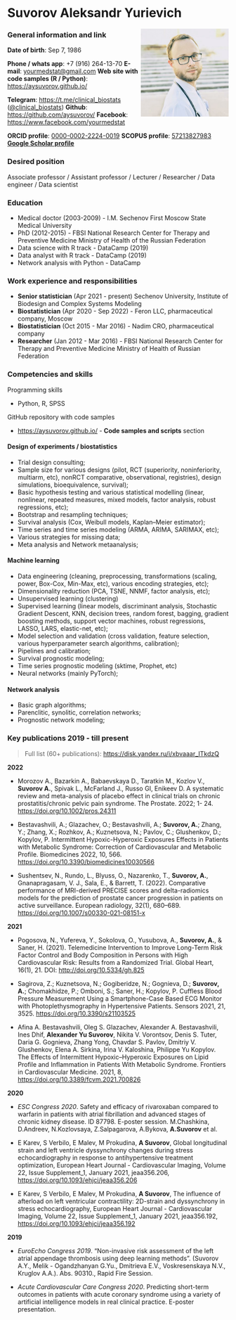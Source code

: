 
<link rel="stylesheet" href="https://latex.now.sh/style.min.css" />

# Suvorov Aleksandr Yurievich

<img src="https://raw.githubusercontent.com/aysuvorov/aysuvorov.github.io/main/docs/promotion/cv/images/ays.jpg" align="right" width="200" height="200">

### General information and link

**Date of birth**: Sep 7, 1986

**Phone / whats app**: +7 (916) 264-13-70
**E-mail**: yourmedstat@gmail.com
**Web site with code samples (R / Python)**: https://aysuvorov.github.io/

**Telegram**: https://t.me/clinical_biostats ([@clinical_biostats](https://t.me/clinical_biostats))
**Github**: https://github.com/aysuvorov/
**Facebook**: https://www.facebook.com/yourmedstat

**ORCID profile**: [0000-0002-2224-0019](https://orcid.org/0000-0002-2224-0019)
**SCOPUS profile**: [57213827983](https://www.scopus.com/authid/detail.uri?authorId=57213827983)
**[Google Scholar profile](https://scholar.google.com/citations?user=3QETpFwAAAAJ&hl=en)**

### Desired position

Associate professor / Assistant professor / Lecturer / Researcher / Data engineer / Data scientist

### Education
- Medical doctor (2003-2009) - I.M. Sechenov First Moscow State Medical University
- PhD (2012-2015) - FBSI National Research Center for Therapy and Preventive Medicine Ministry of Health of the Russian Federation
- Data science with R track - DataCamp (2019)
- Data analyst with R track - DataCamp (2019)
- Network analysis with Python - DataCamp

### Work experience and responsibilities

- **Senior statistician** (Apr 2021 - present) Sechenov University, Institute of Biodesign and Complex Systems Modeling
- **Biostatistician** (Apr 2020 - Sep 2022) - Feron LLC, pharmaceutical company, Moscow
- **Biostatistician** (Oct 2015 - Mar 2016) - Nadim CRO, pharmaceutical company
- **Researcher** (Jan 2012 - Mar 2016) - FBSI National Research Center for Therapy and Preventive Medicine Ministry of Health of Russian Federation


### Competencies and skills
Programming skills
- Python, R, SPSS

GitHub repository with code samples
- https://aysuvorov.github.io/ - **Code samples and scripts** section


#### Design of experiments / biostatistics
- Trial design consulting;
- Sample size for various designs (pilot, RCT (superiority, noninferiority, multiarm, etc), nonRCT comparative, observational, registries), design simulations, bioequivalence, survival);
- Basic hypothesis testing and various statistical modelling (linear, nonlinear, repeated measures, mixed models, factor analysis,
robust regressions, etc);
- Bootstrap and resampling techniques;
- Survival analysis (Cox, Weibull models, Kaplan–Meier estimator);
- Time series and time series modeling (ARMA, ARIMA, SARIMAX, etc);
- Various strategies for missing data;
- Meta analysis and Network metaanalysis;

#### Machine learning
- Data engineering (cleaning, preprocessing, transformations (scaling, power, Box-Cox, Min-Max, etc), various encoding strategies, etc);
- Dimensionality reduction (PCA, TSNE, NNMF, factor analysis, etc);
- Unsupervised learning (clustering)
- Supervised learning (linear models, discriminant analysis, Stochastic Gradient Descent, KNN, decision trees, random forest, bagging, gradient boosting methods, support vector machines, robust regressions, LASSO, LARS, elastic-net, etc);
- Model selection and validation (cross validation, feature selection, various hyperparameter search algorithms, calibration);
- Pipelines and calibration;
- Survival prognostic modeling;
- Time series prognostic modeling (sktime, Prophet, etc)
- Neural networks (mainly PyTorch);
  
#### Network analysis
- Basic graph algorithms;
- Parenclitic, synolitic, correlation networks;
- Prognostic network modeling;


### Key publications 2019 - till present

> Full list (60+ publications): https://disk.yandex.ru/i/xbvaaar_ITkdzQ

**2022**

- Morozov A., Bazarkin A., Babaevskaya D., Taratkin M., Kozlov V., **Suvorov A.**, Spivak L., McFarland J., Russo GI, Enikeev D. A systematic review and meta-analysis of placebo effect in clinical trials on chronic prostatitis/chronic pelvic pain syndrome. The Prostate. 2022; 1- 24. https://doi.org/10.1002/pros.24311
  
- Bestavashvili, A.; Glazachev, O.; Bestavashvili, A.; **Suvorov, A.**; Zhang, Y.; Zhang, X.; Rozhkov, A.; Kuznetsova, N.; Pavlov, C.; Glushenkov, D.; Kopylov, P. Intermittent Hypoxic-Hyperoxic Exposures Effects in Patients with Metabolic Syndrome: Correction of Cardiovascular and Metabolic Profile. Biomedicines 2022, 10, 566. https://doi.org/10.3390/biomedicines10030566

- Sushentsev, N., Rundo, L., Blyuss, O., Nazarenko, T., **Suvorov, A.**, Gnanapragasam, V. J., Sala, E., & Barrett, T. (2022). Comparative performance of MRI-derived PRECISE scores and delta-radiomics models for the prediction of prostate cancer progression in patients on active surveillance. European radiology, 32(1), 680–689. https://doi.org/10.1007/s00330-021-08151-x

**2021**

- Pogosova, N., Yufereva, Y., Sokolova, O., Yusubova, A., **Suvorov, A.**, & Saner, H. (2021). Telemedicine Intervention to Improve Long-Term Risk Factor Control and Body Composition in Persons with High Cardiovascular Risk: Results from a Randomized Trial. Global Heart, 16(1), 21. DOI: http://doi.org/10.5334/gh.825

- Sagirova, Z.; Kuznetsova, N.; Gogiberidze, N.; Gognieva, D.; **Suvorov, A.**; Chomakhidze, P.; Omboni, S.; Saner, H.; Kopylov, P. Cuffless Blood Pressure Measurement Using a Smartphone-Case Based ECG Monitor with Photoplethysmography in Hypertensive Patients. Sensors 2021, 21, 3525. https://doi.org/10.3390/s21103525

- Afina A. Bestavashvili, Oleg S. Glazachev, Alexander A. Bestavashvili, Ines Dhif, **Alexander Yu Suvorov**, Nikita V. Vorontsov, Denis S. Tuter, Daria G. Gognieva, Zhang Yong, Chavdar S. Pavlov, Dmitriy V. Glushenkov, Elena A. Sirkina, Irina V. Kaloshina, Philippe Yu Kopylov. The Effects of Intermittent Hypoxic–Hyperoxic Exposures on Lipid Profile and Inflammation in Patients With Metabolic Syndrome. Frontiers in Cardiovascular Medicine. 2021, 8, https://doi.org/10.3389/fcvm.2021.700826 

**2020**
- *ESC Congress 2020*. Safety and efficacy of rivaroxaban compared to warfarin in patients with atrial fibrillation and advanced stages of chronic kidney disease. ID 87798. E-poster session. M.Chashkina, D.Andreev, N.Kozlovsaya, Z.Salpagarova, A.Bykova, **A.Suvorov** et al.
  
- E Karev, S Verbilo, E Malev, M Prokudina, **A Suvorov**, Global longitudinal strain and left ventricle dyssynchrony changes during stress echocardiography in response to antihypertensive treatment optimization, European Heart Journal - Cardiovascular Imaging, Volume 22, Issue Supplement_1, January 2021, jeaa356.206, https://doi.org/10.1093/ehjci/jeaa356.206
  
- E Karev, S Verbilo, E Malev, M Prokudina, **A Suvorov**, The influence of afterload on left ventricular contractility: 2D-strain and dyssynchrony in stress echocardiography, European Heart Journal - Cardiovascular Imaging, Volume 22, Issue Supplement_1, January 2021, jeaa356.192,
https://doi.org/10.1093/ehjci/jeaa356.192


**2019**

- *EuroEcho Congress 2019*. “Non-invasive risk assessment of the left atrial appendage thrombosis using deep learning
methods”. (Suvorov A.Y., Melik - Ogandzhanyan G.Yu., Dmitrieva E.V., Voskresenskaya N.V., Kruglov A.A.). Abs.
90310., Rapid Fire Session.

- *Acute Cardiovascular Care Congress 2020*. Predicting short-term outcomes in patients with acute coronary syndrome using a variety of artificial intelligence models in real clinical practice. E-poster presentation.


